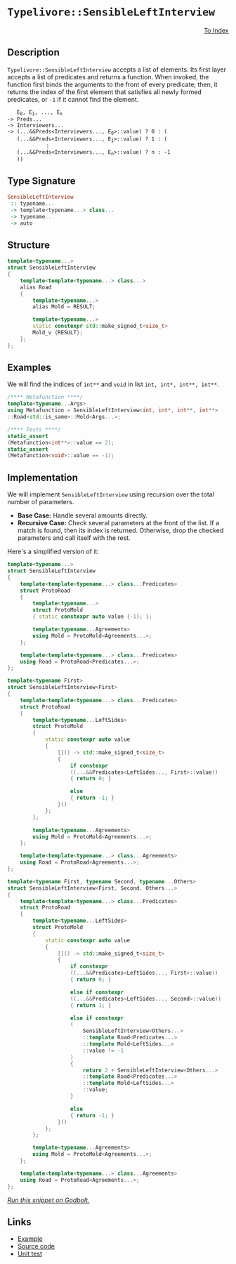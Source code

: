 <!-- Copyright 2024 Feng Mofan
SPDX-License-Identifier: Apache-2.0 -->

# `Typelivore::SensibleLeftInterview`

<p style='text-align: right;'><a href="../../../facilities/metafunctions.md#typelivore-sensible-left-interview">To Index</a></p>

## Description

`Typelivore::SensibleLeftInterview` accepts a list of elements.
Its first layer accepts a list of predicates and returns a function.
When invoked, the function first binds the arguments to the front of every predicate;
then, it returns the index of the first element that satisfies all newly formed predicates, or `-1` if it cannot find the element.

<pre><code>   E<sub>0</sub>, E<sub>1</sub>, ..., E<sub>n</sub>
-> Preds...
-> Interviewers...
-> (...&&Preds&lt;Interviewers..., E<sub>0</sub>&gt;::value) ? 0 : (
   (...&&Preds&lt;Interviewers..., E<sub>1</sub>&gt;::value) ? 1 : (
            &vellip;
   (...&&Preds&lt;Interviewers..., E<sub>n</sub>&gt;::value) ? n : -1
   ))</code></pre>

## Type Signature

```Haskell
SensibleLeftInterview
 :: typename...
 -> template<typename...> class...
 -> typename...
 -> auto
```

## Structure

```C++
template<typename...>
struct SensibleLeftInterview
{
    template<template<typename...> class...>
    alias Road
    {
        template<typename...>
        alias Mold = RESULT;

        template<typename...>
        static constexpr std::make_signed_t<size_t>
        Mold_v {RESULT};
    };  
};
```

## Examples

We will find the indices of `int**` and `void` in list `int, int*, int**, int**`.

```C++
/**** Metafunction ****/
template<typename...Args>
using Metafunction = SensibleLeftInterview<int, int*, int**, int**>
::Road<std::is_same>::Mold<Args...>;

/**** Tests ****/
static_assert
(Metafunction<int**>::value == 2);
static_assert
(Metafunction<void>::value == -1);
```

## Implementation

We will implement `SensibleLeftInterview` using recursion over the total number of parameters.

- **Base Case:** Handle several amounts directly.
- **Recursive Case:** Check several parameters at the front of the list.
If a match is found, then its index is returned.
Otherwise, drop the checked parameters and call itself with the rest.

Here's a simplified version of it:

```C++
template<typename...>
struct SensibleLeftInterview
{
    template<template<typename...> class...Predicates>
    struct ProtoRoad
    {
        template<typename...>
        struct ProtoMold
        { static constexpr auto value {-1}; };

        template<typename...Agreements>
        using Mold = ProtoMold<Agreements...>;
    };

    template<template<typename...> class...Predicates>
    using Road = ProtoRoad<Predicates...>;
};

template<typename First>
struct SensibleLeftInterview<First>
{
    template<template<typename...> class...Predicates>
    struct ProtoRoad
    {
        template<typename...LeftSides>
        struct ProtoMold
        {   
            static constexpr auto value 
            {
                []() -> std::make_signed_t<size_t>
                {
                    if constexpr 
                    ((...&&Predicates<LeftSides..., First>::value))
                    { return 0; }

                    else
                    { return -1; }
                }()
            };
        };

        template<typename...Agreements>
        using Mold = ProtoMold<Agreements...>;
    };

    template<template<typename...> class...Agreements>
    using Road = ProtoRoad<Agreements...>;
};

template<typename First, typename Second, typename...Others>
struct SensibleLeftInterview<First, Second, Others...>
{
    template<template<typename...> class...Predicates>
    struct ProtoRoad
    {
        template<typename...LeftSides>
        struct ProtoMold
        {   
            static constexpr auto value 
            {
                []() -> std::make_signed_t<size_t>
                {
                    if constexpr 
                    ((...&&Predicates<LeftSides..., First>::value))
                    { return 0; }

                    else if constexpr 
                    ((...&&Predicates<LeftSides..., Second>::value))
                    { return 1; }

                    else if constexpr
                    (
                        SensibleLeftInterview<Others...>
                        ::template Road<Predicates...>
                        ::template Mold<LeftSides...>
                        ::value != -1
                    )
                    { 
                        return 2 + SensibleLeftInterview<Others...>
                        ::template Road<Predicates...>
                        ::template Mold<LeftSides...>
                        ::value; 
                    }

                    else
                    { return -1; }
                }()
            };
        };

        template<typename...Agreements>
        using Mold = ProtoMold<Agreements...>;
    };

    template<template<typename...> class...Agreements>
    using Road = ProtoRoad<Agreements...>;
};
```

[*Run this snippet on Godbolt.*](https://godbolt.org/#z:OYLghAFBqd5QCxAYwPYBMCmBRdBLAF1QCcAaPECAMzwBtMA7AQwFtMQByARg9KtQYEAysib0QXACx8BBAKoBnTAAUAHpwAMvAFYTStJg1DIApACYAQuYukl9ZATwDKjdAGFUtAK4sGIAMwArKSuADJ4DJgAcj4ARpjEEmb%2BpAAOqAqETgwe3r4BwemZjgLhkTEs8YlcybaY9iUMQgRMxAS5Pn5BdQ3Zza0EZdFxCUkpCi1tHfndEwNDFVVjAJS2qF7EyOwcAPQAVAeHR8cnezsmGgCC%2B4cA1AAimKmujMh4mAq3R%2BdXN6f/xx%2BlwuwOSEWQ3iwtxM/jcBAAns8APoEYhMQgKGHYEHmfzgyGYaGw5ATdBYKhYnG/AE0wEgv57W4ASRYqXobEETEaX0OQIZtIBQJBBEwrIMIphcMRjFYmAAdArKVcJsQvA5bkJGJlYvRQpgqAQmYIEgA3d4AdxxAHYrFdbvbbiKxVzMJKnWyXW7pcw2Aq5VjbhCmAoFH7lMRMPhRCLMf5sXaHSq1QRbuHUEQAEqoJjoEEO6E2vP5h3u8Wu2EI54%2B%2BWKuNF4u3JPqtNEACynlzCYbJhtjZajmQgYEE0wqlSxD76BAIBYTAA1pgkZlgJF0CjJZkAF6LggBk1iLyEnsWAC0XB79xhFgLl/8tuBXeLpc9Fe9sr9l2AEdFjAIsfjlwNvaXiZEYtztrQ6BEvcqbEOmqAQbmsKft%2BHJ/n6lJ3vWN5XlSgElqKHoShWhFll6VbvrW2CBgYIZhhGUYuv%2B2EgREwC3FmObQbB8GcUhbjhpGeDRh8GF1lhVwXrhklXM%2BxFShRbC3AAYngxATEqlxNimmoMNqur6oaxrEGamCWrCqnqbudaSYWj5yeWcKkS%2BCkyr6VE0cGoYKoJjExpp%2BbaTxmbZp2%2BH2se2H5g55FuTWcp6gaQh4FgzGPoFqLJsFCEdlFDrHvl6VAXMA5DnpIpjhOTBeEQtz7t4R5Fd2dnhUB3aBFYgT3BAyy3CeAaktOs4LkueArpG66wluO4BW1QGRU1c35ngVBlSOlXQotS32lAGFmAAbOY%2B2%2BcJTGSolwgpaJCqkCpakaXG071YeyzLHl235b2EYEBsDC3BoV44TJrUffm9RKO9oMFd9v19eed5AyD20Xj1kP5lJElIxFVq3vekMxa%2BinxShmA/oIaVY7crFgYh3EtjlkGSiTZPoVR0mtRjeP2c58kE651ZidRQZ0QqzNoRT%2BbU%2BxfF03BIU5kzX6k%2BLgvs5zeF85WcV3VZt1a9WGqYGgDDoHrb7uXKADyBAIAkFNBbp%2BmYBdRoiiZFqSpZEy3Zqxum7c1u2%2Bpqu2fe0U845mvm/FAbC95conSJEuJplzZy6gfHYQtlNR0TfoXclqWzQ2QX04hkMFRFW0p1ywlrRV463NVtXPY1lPoy1oP5R1JhdT1fUDQQU4zvOi7Lquk1uNNk0AV32Nh3Py2rcb62N2j227YqB1HYnZ2wgXV3x7dXvWdgT0Hpgr3r0t0OYD9xB/QDCNScDi9g7QSi3Ct9ejmv1dLZvf028Dq738vvQyhdrpyh9kbAQSEz4gFblff%2Bc1b73z%2BvDa8L8Hzt22uDQk38V4N2INfOaEBSEfUdngHUztDKu1NB7WEgc7Yh1wV3acDkOKhUlKAqBxc375g4RHcCuVwFJUPqwgRDZz4NVuGAMAMIYJngoUBN6KC2oFRUUtGGD9bhmGhJYQ2elqEGQNPQ92ZlJTMODmzdR20hHOhFFwhWsJeHx34VI24DiiKEnLmIy6qVJGeIdDIw8gMtHFmwRE9%2BEM7HNWvDov6yjn44wiSjNRbCcKYw0akzG%2BMI6xQFqLJWLNk4NiliIyCst4J%2BLcGLX87jxIL2xrjPC4dHGRwKYTOKgtPIizlPU8m/CKky0UdlTOyESkqzZnk3JXNrgCjpNSO42BVCsDZISb49JFlbOBgycCd8mBUC8AwBw2QeQHCBLnHpotiDAAphU1shzjmnO5GMqhNCXbGVMuZNwEQCC3X%2BXsQFggDggoIAcTS04JlTyHtOPACglyyixNOWplw7mNOxHk5ZBxbgABUPh/guWcEEJVhJIi8gkXcVwIBPJaC8s5AhJRAr2CixBF9oJjLMG9TGZLkAUpDFSkEtLnknMZQwSUJpUApTZa3Tl/glFcB5RYDgqxaCcECLwPwHAtCkFQJwNw1hrCNnWJsI8yQeCkAIJoVVqw5wgECJIOUGgAAcZgzAAE4PVcECK6l1XArRWmkOqjgkheAsAkBoDQpBtW6v1RwXgCgQDRutTq1VpA4CwBgIgEA6wCCpBquQSgaBWR0ASFEWUnBVAuv2iefakhbjAGQIOKQcozC8CEkQYgKU9D8EECIMQ7ApAyEEIoFQ6g02kF0FwUg5o0SpE4DwNVGqtU2r1ZwS2NUC0plQKtattb62NubbcVt%2BiIAeFLfQCcuIlW8FTVoVYEAkAltSGWsgFAIAvrfSAYAUgzB8DoG7JNEBYhrtiBEVo8JF28HA8wYg8JLaxG0EbVNlqS1oUtgwWgUHJ1YFiF4YAbgxAf2g6QLAs4jDiFw2pFDeATQfDXaOI2NVtiWv%2BfUNdtBqFongx4LAa7UR4AjdwXg9HiCxAyJgR4FHgBcaMDa1YVADD3IAGoWktlWUjfbhCiHEMO7TY61BrunfoQwxgjWWH0NQpNkBVioFSI0JNHATykkUaYSw1gzBxrE921K8BVh2Fo84CArhph%2BBnWECIwxKijBnUULIAgwt6Hi40BYIxqg9CC00SY7RPCdD0IF8V/Q2hpZixluYUw8v5BnRVwYUXFixYC6arYEhl0cE1TGtd8bbj7rrQ2ptLanVntwIQEgBj/C3qtQp1YtscyjB6qQe1kh/Byg9f4INGhJBmEkPtKNgR9oev0JwMNpAI0TblPtLg%2B0XUev9ftR1Pq1v7U65O%2BNibk1TbTY%2B7NT7c1bsLR%2Br9V6K1sE4K0FgJorQniYJ5MCXAPVyi4M6jt%2BAu09pndpgdenpAGaUEZyduh/1zqYAukTbWOuxt4PGzd%2Baaq3F3T1mtfXYfsXh4j51txz2oEvQkcb3K70KYzc%2B7nr6r1Fs/SL79QYjDw64NGmgtAgOUFA5O2DkHSNq/g4h5DDhSPod/Jh7Da68MEaI7QEjImyOijM1R3V%2BAIxnPo053VTHkAsdI%2BxkNuquOxB4/CPj2xdWCeE5asTEmlDSZt2xQXSmmCqfU5py3mPdNDpx7IQzE7dWE9M/J9zVhLM%2B5swt%2BzjnOAuaHm5izFgvNU584ffzmXxUuBNkliLJtStLDixkBLOQqvhbSN31L9X0sFfqFl4ruW8j98K40CfHfYu2By63xf8xh9lda2sDYLWlVHfa6u17nBGcHobdL1nCOkcaE5yNrt43Jv3ttaQWbWBEgLZDSds7CPNtWkCB6wN/gts7aSAzqU7roJq2Afb37fbwC/Z5rbri5A7lqVocDg6HosAKAmiDgmhs5lgTAo6ja%2Ba9qyBY6p4jryB46Z46ABCzrzrQbk775xobr/Y7p7qoHoGYHYFMQphc487XrJD%2BDLAC5fZC4oCS5i6A6iGjAYGpCpBIhYEepIg4EEBIiqD1oAaK52zK5gYQbwYa7aEIZIYoZ67c4YZYY4Z26YD4aEbEZOaWrkY26B68D260ZO6MaqDMYige7Ghe68A%2B5%2B4B4Cbdoh6iYJDh5SbW6UbR5CGx7x5mQaaMBaZEEp4SBp6jrkHGZUEGC55V5WaxBF52YObZBOY7CDR56ebeYJC%2BYMa2aN6NDN7uB956CRblAj5d7FDZDL4pbZDz7lZj5FZL4NE1a9Gz45bdEFb9FT5jGr7NHr474KDNZDp0EvYMEcA9asEYF1QcExhcHX5jY3oCGfYPozaYBzYv5tbv4gCepyj%2BBBC%2BpAFRrXFWjXZLFU6cDvYprTaLYgCSCBCrYBpWhRouqSDepcBuoHS77%2BD0EvFgGQFtbtrPGgGCGHGkBiaZDOCSBAA%3D%3D%3D)

## Links

- [Example](../../../code/facilities/metafunctions/typelivore/sensible_left_interview/implementation.hpp)
- [Source code](../../../../conceptrodon/typelivore/sensible_left_interview.hpp)
- [Unit test](../../../../tests/unit/metafunctions/typelivore/sensible_left_interview.test.hpp)
